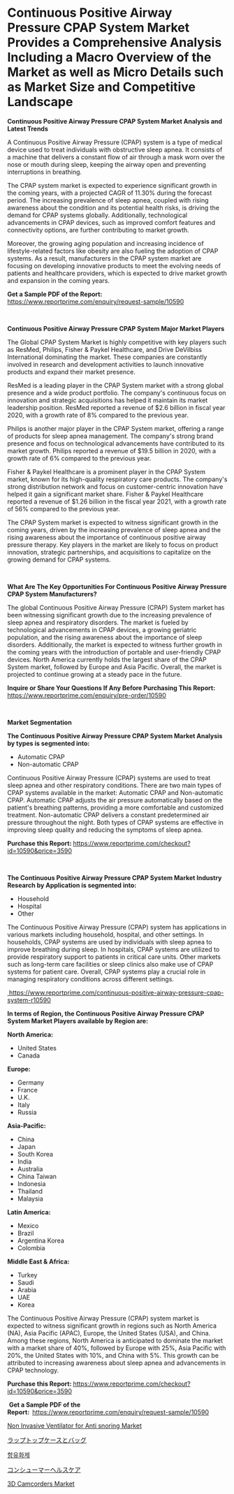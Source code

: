 <p><h1>Continuous Positive Airway Pressure CPAP System Market Provides a Comprehensive Analysis Including a Macro Overview of the Market as well as Micro Details such as Market Size and Competitive Landscape</h1></p><p><strong>Continuous Positive Airway Pressure CPAP System Market Analysis and Latest Trends</strong></p>
<p><p>A Continuous Positive Airway Pressure (CPAP) system is a type of medical device used to treat individuals with obstructive sleep apnea. It consists of a machine that delivers a constant flow of air through a mask worn over the nose or mouth during sleep, keeping the airway open and preventing interruptions in breathing.</p><p>The CPAP system market is expected to experience significant growth in the coming years, with a projected CAGR of 11.30% during the forecast period. The increasing prevalence of sleep apnea, coupled with rising awareness about the condition and its potential health risks, is driving the demand for CPAP systems globally. Additionally, technological advancements in CPAP devices, such as improved comfort features and connectivity options, are further contributing to market growth.</p><p>Moreover, the growing aging population and increasing incidence of lifestyle-related factors like obesity are also fueling the adoption of CPAP systems. As a result, manufacturers in the CPAP system market are focusing on developing innovative products to meet the evolving needs of patients and healthcare providers, which is expected to drive market growth and expansion in the coming years.</p></p>
<p><strong>Get a Sample PDF of the Report:&nbsp;</strong> <a href="https://www.reportprime.com/enquiry/request-sample/10590">https://www.reportprime.com/enquiry/request-sample/10590</a></p>
<p>&nbsp;</p>
<p><strong>Continuous Positive Airway Pressure CPAP System Major Market Players</strong></p>
<p><p>The Global CPAP System Market is highly competitive with key players such as ResMed, Philips, Fisher & Paykel Healthcare, and Drive DeVilbiss International dominating the market. These companies are constantly involved in research and development activities to launch innovative products and expand their market presence.</p><p>ResMed is a leading player in the CPAP System market with a strong global presence and a wide product portfolio. The company's continuous focus on innovation and strategic acquisitions has helped it maintain its market leadership position. ResMed reported a revenue of $2.6 billion in fiscal year 2020, with a growth rate of 8% compared to the previous year.</p><p>Philips is another major player in the CPAP System market, offering a range of products for sleep apnea management. The company's strong brand presence and focus on technological advancements have contributed to its market growth. Philips reported a revenue of $19.5 billion in 2020, with a growth rate of 6% compared to the previous year.</p><p>Fisher & Paykel Healthcare is a prominent player in the CPAP System market, known for its high-quality respiratory care products. The company's strong distribution network and focus on customer-centric innovation have helped it gain a significant market share. Fisher & Paykel Healthcare reported a revenue of $1.26 billion in the fiscal year 2021, with a growth rate of 56% compared to the previous year.</p><p>The CPAP System market is expected to witness significant growth in the coming years, driven by the increasing prevalence of sleep apnea and the rising awareness about the importance of continuous positive airway pressure therapy. Key players in the market are likely to focus on product innovation, strategic partnerships, and acquisitions to capitalize on the growing demand for CPAP systems.</p></p>
<p>&nbsp;</p>
<p><strong>What Are The Key Opportunities For Continuous Positive Airway Pressure CPAP System Manufacturers?</strong></p>
<p><p>The global Continuous Positive Airway Pressure (CPAP) System market has been witnessing significant growth due to the increasing prevalence of sleep apnea and respiratory disorders. The market is fueled by technological advancements in CPAP devices, a growing geriatric population, and the rising awareness about the importance of sleep disorders. Additionally, the market is expected to witness further growth in the coming years with the introduction of portable and user-friendly CPAP devices. North America currently holds the largest share of the CPAP System market, followed by Europe and Asia Pacific. Overall, the market is projected to continue growing at a steady pace in the future.</p></p>
<p><strong>Inquire or Share Your Questions If Any Before Purchasing This Report:</strong> <a href="https://www.reportprime.com/enquiry/pre-order/10590">https://www.reportprime.com/enquiry/pre-order/10590</a></p>
<p>&nbsp;</p>
<p><strong>Market Segmentation</strong></p>
<p><strong>The Continuous Positive Airway Pressure CPAP System Market Analysis by types is segmented into:</strong></p>
<p><ul><li>Automatic CPAP</li><li>Non-automatic CPAP</li></ul></p>
<p><p>Continuous Positive Airway Pressure (CPAP) systems are used to treat sleep apnea and other respiratory conditions. There are two main types of CPAP systems available in the market: Automatic CPAP and Non-automatic CPAP. Automatic CPAP adjusts the air pressure automatically based on the patient's breathing patterns, providing a more comfortable and customized treatment. Non-automatic CPAP delivers a constant predetermined air pressure throughout the night. Both types of CPAP systems are effective in improving sleep quality and reducing the symptoms of sleep apnea.</p></p>
<p><strong>Purchase this Report:&nbsp;</strong><a href="https://www.reportprime.com/checkout?id=10590&price=3590">https://www.reportprime.com/checkout?id=10590&price=3590</a></p>
<p>&nbsp;</p>
<p><strong>The Continuous Positive Airway Pressure CPAP System Market Industry Research by Application is segmented into:</strong></p>
<p><ul><li>Household</li><li>Hospital</li><li>Other</li></ul></p>
<p><p>The Continuous Positive Airway Pressure (CPAP) system has applications in various markets including household, hospital, and other settings. In households, CPAP systems are used by individuals with sleep apnea to improve breathing during sleep. In hospitals, CPAP systems are utilized to provide respiratory support to patients in critical care units. Other markets such as long-term care facilities or sleep clinics also make use of CPAP systems for patient care. Overall, CPAP systems play a crucial role in managing respiratory conditions across different settings.</p></p>
<p><a href="https://www.reportprime.com/continuous-positive-airway-pressure-cpap-system-r10590">&nbsp;https://www.reportprime.com/continuous-positive-airway-pressure-cpap-system-r10590</a></p>
<p><strong>In terms of Region, the Continuous Positive Airway Pressure CPAP System Market Players available by Region are:</strong></p>
<p>
    <p> <strong> North America: </strong>
        <ul>
            <li>United States</li>
            <li>Canada</li>
        </ul>
        </p> 
    <p> <strong> Europe: </strong>
        <ul>
            <li>Germany</li>
            <li>France</li>
            <li>U.K.</li>
            <li>Italy</li>
            <li>Russia</li>
        </ul>
        </p> 
    <p> <strong> Asia-Pacific: </strong>
        <ul>
            <li>China</li>
            <li>Japan</li>
            <li>South Korea</li>
            <li>India</li>
            <li>Australia</li>
            <li>China Taiwan</li>
            <li>Indonesia</li>
            <li>Thailand</li>
            <li>Malaysia</li>
        </ul>
        </p> 
    <p> <strong> Latin America: </strong>
        <ul>
            <li>Mexico</li>
            <li>Brazil</li>
            <li>Argentina Korea</li>
            <li>Colombia</li>
        </ul>
        </p> 
    <p> <strong> Middle East & Africa: </strong>
        <ul>
            <li>Turkey</li>
            <li>Saudi</li>
            <li>Arabia</li>
            <li>UAE</li>
            <li>Korea</li>
        </ul>
    </p>
    </p>
<p><p>The Continuous Positive Airway Pressure (CPAP) system market is expected to witness significant growth in regions such as North America (NA), Asia Pacific (APAC), Europe, the United States (USA), and China. Among these regions, North America is anticipated to dominate the market with a market share of 40%, followed by Europe with 25%, Asia Pacific with 20%, the United States with 10%, and China with 5%. This growth can be attributed to increasing awareness about sleep apnea and advancements in CPAP technology.</p></p>
<p><strong>Purchase this Report: </strong><a href="https://www.reportprime.com/checkout?id=10590&price=3590">https://www.reportprime.com/checkout?id=10590&price=3590</a></p>
<p>&nbsp;<strong>Get a Sample PDF of the Report:&nbsp;&nbsp;</strong><a href="https://www.reportprime.com/enquiry/request-sample/10590">https://www.reportprime.com/enquiry/request-sample/10590</a></p>
<p><strong></strong></p>
<p><p><a href="https://github.com/moyahfrancoestellec51j635wcx/Market-Research-Report-List-2/blob/main/non-invasive-ventilator-for-anti-snoring-market.md">Non Invasive Ventilator for Anti snoring Market</a></p><p><a href="https://medium.com/@lelanadden5645/%E3%83%A9%E3%83%83%E3%83%97%E3%83%88%E3%83%83%E3%83%97%E3%82%B1%E3%83%BC%E3%82%B9%E3%82%84%E3%83%90%E3%83%83%E3%82%B0%E3%81%AE%E5%B8%82%E5%A0%B4%E8%A6%8F%E6%A8%A1-cagr-%E3%83%88%E3%83%AC%E3%83%B3%E3%83%892024%E5%B9%B4%E3%81%8B%E3%82%892030%E5%B9%B4%E3%81%BE%E3%81%A7-a26a30a4370b">ラップトップケースとバッグ</a></p><p><a href="https://github.com/JohnQuil1917/Market-Research-Report-List-1/blob/main/277654874439.md">항유화제</a></p><p><a href="https://github.com/DudleyFerry/Market-Research-Report-List-1/blob/main/908909979633.md">コンシューマーヘルスケア</a></p><p><a href="https://www.linkedin.com/pulse/3d-camcorders-market-size-trends-complete-industry-overview-tap7c?trackingId=xyUGhBq%2F6ZbP64jxUaZeOg%3D%3D">3D Camcorders Market</a></p></p>